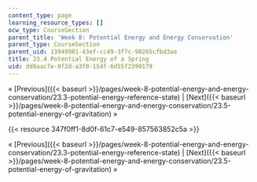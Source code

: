 ```yaml
---
content_type: page
learning_resource_types: []
ocw_type: CourseSection
parent_title: 'Week 8: Potential Energy and Energy Conservation'
parent_type: CourseSection
parent_uid: 13949981-43ef-cc49-3f7c-98265cfbd3ae
title: 23.4 Potential Energy of a Spring
uid: dd8aac7e-9f2d-a3f0-154f-6d55f2390179
---
```


« [Previous]({{< baseurl >}}/pages/week-8-potential-energy-and-energy-conservation/23.3-potential-energy-reference-state) | [Next]({{< baseurl >}}/pages/week-8-potential-energy-and-energy-conservation/23.5-potential-energy-of-gravitation) »

{{< resource 347f0ff1-8d0f-61c7-e549-857563852c5a >}}

« [Previous]({{< baseurl >}}/pages/week-8-potential-energy-and-energy-conservation/23.3-potential-energy-reference-state) | [Next]({{< baseurl >}}/pages/week-8-potential-energy-and-energy-conservation/23.5-potential-energy-of-gravitation) »